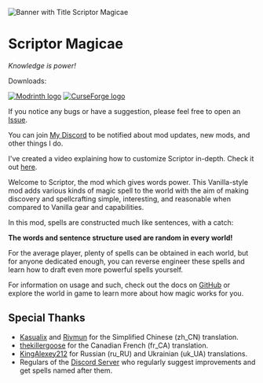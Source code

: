![Banner with Title Scriptor Magicae](https://github.com/ssblur/scriptor/raw/main/banner.png)

# Scriptor Magicae

*Knowledge is power!*

Downloads:

[![Modrinth logo](https://raw.githubusercontent.com/ssblur/scriptor/main/doc/assets/modrinth.png)](https://modrinth.com/mod/scriptor-magicae/)
[![CurseForge logo](https://raw.githubusercontent.com/ssblur/scriptor/main/doc/assets/curseforge.png)](https://www.curseforge.com/minecraft/mc-mods/scriptor-magicae)

If you notice any bugs or have a suggestion, please feel free to open an
[Issue](https://github.com/ssblur/scriptor/issues).

You can join [My Discord](http://dc.blur.lol) to be notified about
mod updates, new mods, and other things I do.

I've created a video explaining how to customize Scriptor in-depth.
Check it out [here](https://www.youtube.com/watch?v=vLaZzCKMcQA).

Welcome to Scriptor, the mod which gives words power.
This Vanilla-style mod adds various kinds of magic spell to the world
with the aim of making discovery and spellcrafting simple, interesting,
and reasonable when compared to Vanilla gear and capabilities.

In this mod, spells are constructed much like sentences, with a catch:

**The words and sentence structure used are random in every world!**

For the average player, plenty of spells can be obtained in each world,
but for anyone dedicated enough, you can reverse engineer these spells
and learn how to draft even more powerful spells yourself.

For information on usage and such, check out the docs on
[GitHub](https://github.com/ssblur/scriptor/blob/main/doc/README.md)
or explore the world in game to learn more about how magic works for
you.

## Special Thanks

* [Kasualix](https://github.com/Kasualix)
  and
  [Rivmun](https://github.com/Rivmun)
  for the Simplified Chinese (zh_CN) translation.
* [thekillergoose](https://github.com/thekillergoose)
  for the Canadian French (fr_CA) translation.
* [KingAlexey212](https://github.com/KingAlexey212)
  for Russian (ru_RU) and Ukrainian (uk_UA) translations.
* Regulars of the [Discord Server](http://dc.blur.lol) who
  regularly suggest improvements and get spells named after them.
